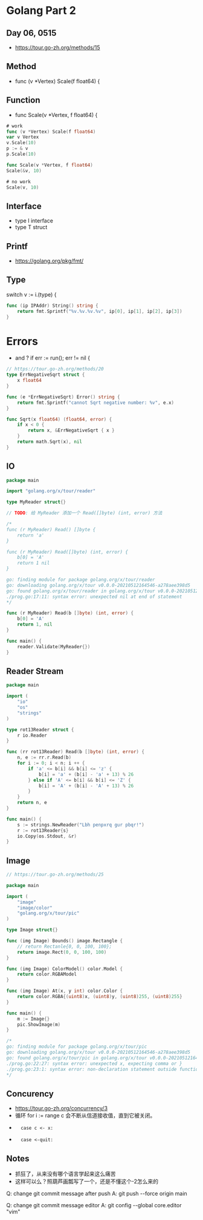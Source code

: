 # Golang Part 2

## Day 06, 0515
- https://tour.go-zh.org/methods/15

## Method
- func (v *Vertex) Scale(f float64) {

## Function
- func Scale(v *Vertex, f float64) {
```go
# work
func (v *Vertex) Scale(f float64)
var v Vertex
v.Scale(10)
p := & v
p.Scale(10)

func Scale(v *Vertex, f float64)
Scale(&v, 10)

# no work
Scale(v, 10)
```

## Interface
- type I interface
- type T struct

## Printf
- https://golang.org/pkg/fmt/

## Type
switch v := i.(type) {
```go
func (ip IPAddr) String() string {
	return fmt.Sprintf("%v.%v.%v.%v", ip[0], ip[1], ip[2], ip[3])
}
```

# Errors
- and ? 	if err := run(); err != nil {
```go
// https://tour.go-zh.org/methods/20
type ErrNegativeSqrt struct {
	x float64
}

func (e *ErrNegativeSqrt) Error() string {
	return fmt.Sprintf("cannot Sqrt negative number: %v", e.x)
}

func Sqrt(x float64) (float64, error) {
	if x < 0 {
		return x, &ErrNegativeSqrt { x }
	}
	return math.Sqrt(x), nil
}
```

## IO
```go
package main

import "golang.org/x/tour/reader"

type MyReader struct{}

// TODO: 给 MyReader 添加一个 Read([]byte) (int, error) 方法

/*
func (r MyReader) Read() []byte {
	return 'a'
}

func (r MyReader) Read([]byte) (int, error) {
	b[0] = 'A'
	return 1 nil
}

go: finding module for package golang.org/x/tour/reader
go: downloading golang.org/x/tour v0.0.0-20210512164546-a278aee398d5
go: found golang.org/x/tour/reader in golang.org/x/tour v0.0.0-20210512164546-a278aee398d5
./prog.go:17:11: syntax error: unexpected nil at end of statement
*/

func (r MyReader) Read(b []byte) (int, error) {
	b[0] = 'A'
	return 1, nil
}

func main() {
	reader.Validate(MyReader{})
}
```

## Reader Stream
```go
package main

import (
	"io"
	"os"
	"strings"
)

type rot13Reader struct {
	r io.Reader
}

func (rr rot13Reader) Read(b []byte) (int, error) {
	n, e := rr.r.Read(b)
	for i := 0; i < n; i ++ {
		if 'a' <= b[i] && b[i] <= 'z' {
			b[i] = 'a' + (b[i] - 'a' + 13) % 26
		} else if 'A' <= b[i] && b[i] <= 'Z' {
			b[i] = 'A' + (b[i] - 'A' + 13) % 26
		}			
	}
	return n, e
}

func main() {
	s := strings.NewReader("Lbh penpxrq gur pbqr!")
	r := rot13Reader{s}
	io.Copy(os.Stdout, &r)
}
```

## Image
```go
// https://tour.go-zh.org/methods/25

package main

import (
	"image"
	"image/color"
	"golang.org/x/tour/pic"
)

type Image struct{}

func (img Image) Bounds() image.Rectangle {
	// return Rectanle{0, 0, 100, 100};
	return image.Rect(0, 0, 100, 100)
}

func (img Image) ColorModel() color.Model {
	return color.RGBAModel
}

func (img Image) At(x, y int) color.Color {
	return color.RGBA{(uint8)x, (uint8)y, (uint8)255, (uint8)255}
}

func main() {
	m := Image{}
	pic.ShowImage(m)
}

/*
go: finding module for package golang.org/x/tour/pic
go: downloading golang.org/x/tour v0.0.0-20210512164546-a278aee398d5
go: found golang.org/x/tour/pic in golang.org/x/tour v0.0.0-20210512164546-a278aee398d5
./prog.go:22:27: syntax error: unexpected x, expecting comma or }
./prog.go:23:1: syntax error: non-declaration statement outside function body
*/
```

## Concurency
- https://tour.go-zh.org/concurrency/3
- 循环 for i := range c 会不断从信道接收值，直到它被关闭。
- 		case c <- x:
-		case <-quit:



## Notes
- 抓狂了，从来没有哪个语言学起来这么痛苦
- 这样可以么？照葫芦画瓢写了一个，还是不懂这个-2怎么来的

Q: change git commit message after push
A: git push --force origin main

Q: change git commit message editor
A: git config --global core.editor "vim"

